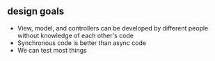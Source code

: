 ## design goals

* View, model, and controllers can be developed by different people without knowledge of each other's code
* Synchronous code is better than async code
* We can test most things
